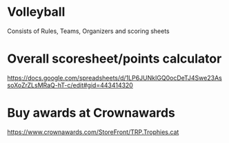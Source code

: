 # Volleyball
Consists of Rules, Teams, Organizers and scoring sheets


# Overall scoresheet/points calculator
https://docs.google.com/spreadsheets/d/1LP6JUNkIGQ0ocDeTJ4Swe23AssoXoZrZLsMRaQ-hT-c/edit#gid=443414320


# Buy awards at Crownawards
https://www.crownawards.com/StoreFront/TRP.Trophies.cat

